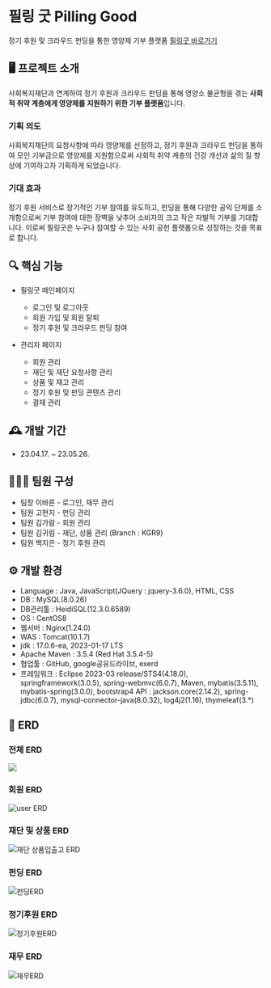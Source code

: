 # 필링 굿 Pilling Good
정기 후원 및 크라우드 펀딩을 통한 영양제 기부 플랫폼
[필링굿 바로가기](http://146.56.162.80/)

## 🖥️ 프로젝트 소개
사회복지재단과 연계하여 정기 후원과 크라우드 펀딩을 통해 영양소 불균형을 겪는 **사회적 취약 계층에게 영양제를 지원하기 위한 기부 플랫폼**입니다.

### 기획 의도
사회복지재단의 요청사항에 따라 영양제를 선정하고, 정기 후원과 크라우드 펀딩을 통하여 모인 기부금으로 영양제를 지원함으로써 사회적 취약 계층의 건강 개선과 삶의 질 향상에 기여하고자 기획하게 되었습니다.

### 기대 효과
정기 후원 서비스로 장기적인 기부 참여를 유도하고, 펀딩을 통해 다양한 공익 단체를 소개함으로써 기부 참여에 대한 장벽을 낮추어 소비자의 크고 작은 자발적 기부를 기대합니다. 이로써 필링굿은 누구나 참여할 수 있는 사회 공헌 플랫폼으로 성장하는 것을 목표로 합니다.

## 🔍 핵심 기능
- 필링굿 메인페이지
    - 로그인 및 로그아웃
    - 회원 가입 및 회원 탈퇴
    - 정기 후원 및 크라우드 펀딩 참여
    
- 관리자 페이지
    - 회원 관리
    - 재단 및 재단 요청사항 관리
    - 상품 및 재고 관리
    - 정기 후원 및 펀딩 콘텐츠 관리
    - 결재 관리

## 🕰️ 개발 기간
- 23.04.17. ~ 23.05.26.

## 🧑‍🤝‍🧑 팀원 구성
- 팀장 이바른 - 로그인, 재무 관리
- 팀원 고현지 - 펀딩 관리
- 팀원 김가람 - 회원 관리
- 팀원 김귀림 - 재단, 상품 관리 (Branch : KGR9) 
- 팀원 백지은 - 정기 후원 관리

## ⚙️ 개발 환경
- Language : Java, JavaScript(JQuery : jquery-3.6.0), HTML, CSS 
- DB : MySQL(8.0.26) 
- DB관리툴 : HeidiSQL(12.3.0.6589)
- OS : CentOS8 
- 웹서버 : Nginx(1.24.0)
- WAS : Tomcat(10.1.7)
- jdk : 17.0.6-ea, 2023-01-17 LTS 
- Apache Maven : 3.5.4 (Red Hat 3.5.4-5) 
- 협업툴 : GitHub, google공유드라이브, exerd 
- 프레임워크 : Eclipse 2023-03 release/STS4(4.18.0), springframework(3.0.5), spring-webmvc(6.0.7), Maven, mybatis(3.5.11), mybatis-spring(3.0.0), bootstrap4 
API : jackson.core(2.14.2), spring-jdbc(6.0.7), mysql-connector-java(8.0.32), log4j2(1.16), thymeleaf(3.*)

## 📌 ERD

### 전체 ERD
<p>
  <img src="https://github.com/fatrugi/ks46team4/assets/123074059/ed10fb23-1b52-4596-a05e-47474b422027">
</p>

### 회원 ERD
![user ERD](https://github.com/fatrugi/ks46team4/assets/128572455/f2342099-0a19-4518-b59f-9c37f1339e3d)

### 재단 및 상품 ERD
![재단 상품입출고 ERD](https://github.com/fatrugi/ks46team4/assets/128572455/544ee7e0-03b6-4fba-891c-1739da553f8e)

### 펀딩 ERD
![펀딩ERD](https://github.com/fatrugi/ks46team4/assets/128572455/01260431-2bc3-4484-94ce-8a9e05dd8ac2)

### 정기후원 ERD
![정기후원ERD](https://github.com/fatrugi/ks46team4/assets/128572455/278a61d9-6017-4478-ac36-190c1b9406e7)

### 재무 ERD
![재무ERD](https://github.com/fatrugi/ks46team4/assets/128572455/53d8938b-4101-468e-81dd-1ba227a29e95)
